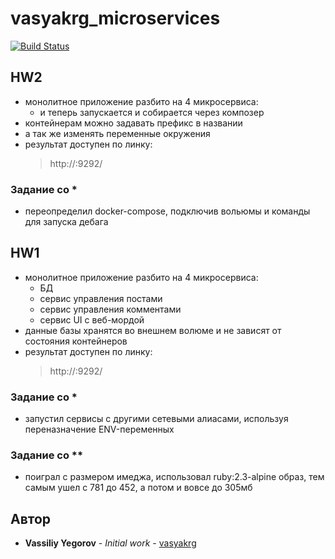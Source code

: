 # vasyakrg_microservices
[![Build Status](https://travis-ci.com/otus-devops-2019-05/vasyakrg_microservices.svg?branch=master)](https://travis-ci.com/otus-devops-2019-05/vasyakrg_microservices)

## HW2
  - монолитное приложение разбито на 4 микросервиса:
    - и теперь запускается и собирается через композер
  - контейнерам можно задавать префикс в названии
  - а так же изменять переменные окружения
  - результат доступен по линку:
    > http://<docker-host-ip>:9292/

### Задание со *
  - переопределил docker-compose, подключив вольюмы и команды для запуска дебага

## HW1
  - монолитное приложение разбито на 4 микросервиса:
    - БД
    - сервис управления постами
    - сервис управления комментами
    - сервис UI с веб-мордой
  - данные базы хранятся во внешнем волюме и не зависят от состояния контейнеров
  - результат доступен по линку:
    > http://<docker-host-ip>:9292/

### Задание со *
  - запустил сервисы с другими сетевыми алиасами, используя переназначение ENV-переменных

### Задание со **
  - поиграл с размером имеджа, использовал ruby:2.3-alpine образ, тем самым ушел с 781 до 452, а потом и вовсе до 305мб

## Автор
   * **Vassiliy Yegorov** - *Initial work* - [vasyakrg](https://github.com/otus-devops-2019-05//vasyakrg_microservices)
